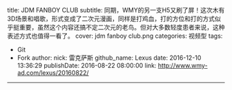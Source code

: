 title: JDM FANBOY CLUB
subtitle: 同期，WMY的另一支H5又刷了屏！这次木有3D场景和唱歌，形式变成了二次元漫画，同样是打鸡血，打的方位和打的方式似乎挺重要，虽然这个内容还搞不定二次元的老鸟。但对大多数轻度患者来说，这种表述方式也值得一看了。
cover: jdm fanboy club.png
categories: 视频型
tags:
  - Git
  - Fork
author:
  nick: 雷克萨斯
  github_name: Lexus
date: 2016-12-10 13:36:29
publishDate: 2016-08-22 08:00:00
link: http://www.wmy-ad.com/lexus/20160822/
---

<!-- more -->
